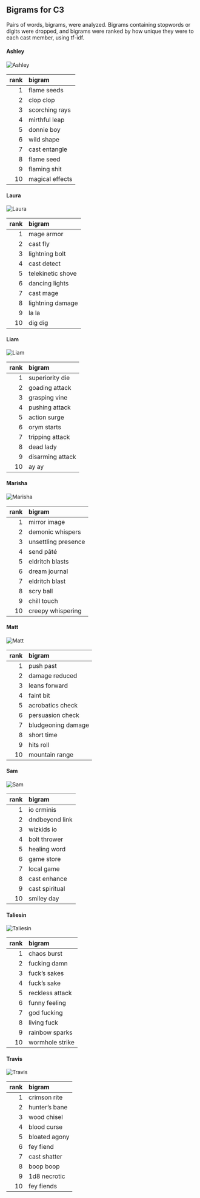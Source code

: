 
## Bigrams for C3

Pairs of words, bigrams, were analyzed. Bigrams containing stopwords or
digits were dropped, and bigrams were ranked by how unique they were to
each cast member, using tf-idf.

#### Ashley

![Ashley](../plots/bigramClouds/C3/C3ASHLEY.png)

| rank | bigram          |
| ---: | :-------------- |
|    1 | flame seeds     |
|    2 | clop clop       |
|    3 | scorching rays  |
|    4 | mirthful leap   |
|    5 | donnie boy      |
|    6 | wild shape      |
|    7 | cast entangle   |
|    8 | flame seed      |
|    9 | flaming shit    |
|   10 | magical effects |

#### Laura

![Laura](../plots/bigramClouds/C3/C3LAURA.png)

| rank | bigram            |
| ---: | :---------------- |
|    1 | mage armor        |
|    2 | cast fly          |
|    3 | lightning bolt    |
|    4 | cast detect       |
|    5 | telekinetic shove |
|    6 | dancing lights    |
|    7 | cast mage         |
|    8 | lightning damage  |
|    9 | la la             |
|   10 | dig dig           |

#### Liam

![Liam](../plots/bigramClouds/C3/C3LIAM.png)

| rank | bigram           |
| ---: | :--------------- |
|    1 | superiority die  |
|    2 | goading attack   |
|    3 | grasping vine    |
|    4 | pushing attack   |
|    5 | action surge     |
|    6 | orym starts      |
|    7 | tripping attack  |
|    8 | dead lady        |
|    9 | disarming attack |
|   10 | ay ay            |

#### Marisha

![Marisha](../plots/bigramClouds/C3/C3MARISHA.png)

| rank | bigram              |
| ---: | :------------------ |
|    1 | mirror image        |
|    2 | demonic whispers    |
|    3 | unsettling presence |
|    4 | send pâté           |
|    5 | eldritch blasts     |
|    6 | dream journal       |
|    7 | eldritch blast      |
|    8 | scry ball           |
|    9 | chill touch         |
|   10 | creepy whispering   |

#### Matt

![Matt](../plots/bigramClouds/C3/C3MATT.png)

| rank | bigram             |
| ---: | :----------------- |
|    1 | push past          |
|    2 | damage reduced     |
|    3 | leans forward      |
|    4 | faint bit          |
|    5 | acrobatics check   |
|    6 | persuasion check   |
|    7 | bludgeoning damage |
|    8 | short time         |
|    9 | hits roll          |
|   10 | mountain range     |

#### Sam

![Sam](../plots/bigramClouds/C3/C3SAM.png)

| rank | bigram         |
| ---: | :------------- |
|    1 | io crminis     |
|    2 | dndbeyond link |
|    3 | wizkids io     |
|    4 | bolt thrower   |
|    5 | healing word   |
|    6 | game store     |
|    7 | local game     |
|    8 | cast enhance   |
|    9 | cast spiritual |
|   10 | smiley day     |

#### Taliesin

![Taliesin](../plots/bigramClouds/C3/C3TALIESIN.png)

| rank | bigram          |
| ---: | :-------------- |
|    1 | chaos burst     |
|    2 | fucking damn    |
|    3 | fuck’s sakes    |
|    4 | fuck’s sake     |
|    5 | reckless attack |
|    6 | funny feeling   |
|    7 | god fucking     |
|    8 | living fuck     |
|    9 | rainbow sparks  |
|   10 | wormhole strike |

#### Travis

![Travis](../plots/bigramClouds/C3/C3TRAVIS.png)

| rank | bigram        |
| ---: | :------------ |
|    1 | crimson rite  |
|    2 | hunter’s bane |
|    3 | wood chisel   |
|    4 | blood curse   |
|    5 | bloated agony |
|    6 | fey fiend     |
|    7 | cast shatter  |
|    8 | boop boop     |
|    9 | 1d8 necrotic  |
|   10 | fey fiends    |
